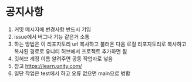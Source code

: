 # 공지사항
1. 커밋 메시지에 변경사항 반드시 기입
2. issue에서 버그나 기능 같은거 소통
3. 하는 방법은 이 리포지토리 url 복사하고 불러온 다음 로컬 리포지토리로 복사하고 복사된 경로로 유니티 허브에서 프로젝트 추가하면 됨
4. 깃허브 계정 이름 알려주면 공동 작업자로 넣음
5. 참고 https://learn.unity.com/
6. 일단 작업은 test에서 하고 오류 없으면 main으로 병합
